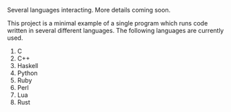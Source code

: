 
Several languages interacting. More details coming soon.

This project is a minimal example of a single program which runs code
written in several different languages. The following languages are
currently used.
1. C
2. C++
3. Haskell
4. Python
5. Ruby
6. Perl
7. Lua
8. Rust

